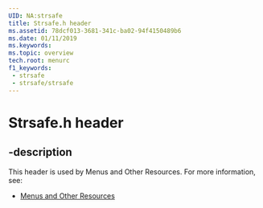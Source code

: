 ```yaml
---
UID: NA:strsafe
title: Strsafe.h header
ms.assetid: 78dcf013-3681-341c-ba02-94f4150489b6
ms.date: 01/11/2019
ms.keywords: 
ms.topic: overview
tech.root: menurc
f1_keywords:
 - strsafe
 - strsafe/strsafe
---
```


# Strsafe.h header


## -description

This header is used by Menus and Other Resources. For more information, see:

- [Menus and Other Resources](../_menurc/index.md)

